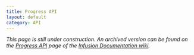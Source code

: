 ```yaml
---
title: Progress API
layout: default
category: API
---
```


_This page is still under construction. An archived version can be found on the [Progress API](http://wiki.fluidproject.org/display/docs/Progress+API) page of the [Infusion Documentation wiki](http://wiki.fluidproject.org/display/docs/Infusion+Documentation)._
